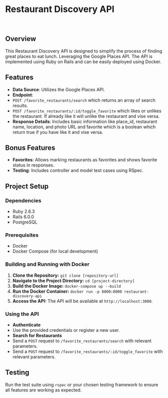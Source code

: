 # Restaurant Discovery API
​
## Overview
This Restaurant Discovery API is designed to simplify the process of finding great places to eat lunch. Leveraging the Google Places API. The API is implemented using Ruby on Rails and can be easily deployed using Docker.
​
## Features
- **Data Source**: Utilizes the Google Places API.
- **Endpoint**:
- `POST /favorite_restaurants/search` which returns an array of search results.
- `POST /favorite_restaurants/:id/toggle_favorite` which likes or unlikes the restaurant. If already like it will unlike the restaurant and vise versa. 
- **Response Details**: Includes basic information like place_id, restaurant name, location, and photo URL and favorite which is a boolean which return true if you have like it and vise versa.
​
## Bonus Features
- **Favorites**: Allows marking restaurants as favorites and shows favorite status in responses.
- **Testing**: Includes controller and model test cases using RSpec.
​
## Project Setup
### Dependencies
- Ruby 2.6.3
- Rails 6.0.0
- PostgreSQL


### Prerequisites
- Docker
- Docker Compose (for local development)
​
### Building and Running with Docker
1. **Clone the Repository:** `git clone [repository-url]`
2. **Navigate to the Project Directory:** `cd [project-directory]`
3. **Build the Docker Image:** `docker-compose up --build`
4. **Run the Docker Container:** `docker run -p 8000:8000 restaurant-discovery-api`
5. **Access the API:** The API will be available at `http://localhost:3000`.
​
### Using the API
- **Authenticate**
- Use the provided credentials or register a new user.
- **Search for Restaurants**
- Send a `POST` request to `/favorite_restaurants/search` with relevant parameters.
- Send a `POST` request to `/favorite_restaurants/:id/toggle_favorite` with relevant parameters.
​
## Testing
Run the test suite using `rspec` or your chosen testing framework to ensure all features are working as expected.
​